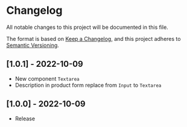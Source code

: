 # Changelog

All notable changes to this project will be documented in this file.

The format is based on [Keep a Changelog](https://keepachangelog.com/en/1.0.0/),
and this project adheres to [Semantic Versioning](https://semver.org/spec/v2.0.0.html).

## [1.0.1] - 2022-10-09

- New component `Textarea`
- Description in product form replace from `Input` to `Textarea`

## [1.0.0] - 2022-10-09

- Release
